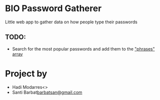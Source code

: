 # BIO Password Gatherer

Little web app to gather data on how people type their passwords

## TODO:

- Search for the most popular passwords and add them to the ["phrases" array](https://github.com/sbarbat/bio-password-gatherer/blob/main/passwords-gatherer.html#L191)


# Project by

- Hadi Modarres<>
- Santi Barbat<barbatsan@gmail.com>